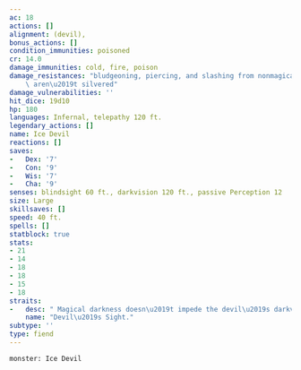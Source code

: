 ```yaml
---
ac: 18
actions: []
alignment: (devil),
bonus_actions: []
condition_immunities: poisoned
cr: 14.0
damage_immunities: cold, fire, poison
damage_resistances: "bludgeoning, piercing, and slashing from nonmagical attacks that\
    \ aren\u2019t silvered"
damage_vulnerabilities: ''
hit_dice: 19d10
hp: 180
languages: Infernal, telepathy 120 ft.
legendary_actions: []
name: Ice Devil
reactions: []
saves:
-   Dex: '7'
-   Con: '9'
-   Wis: '7'
-   Cha: '9'
senses: blindsight 60 ft., darkvision 120 ft., passive Perception 12
size: Large
skillsaves: []
speed: 40 ft.
spells: []
statblock: true
stats:
- 21
- 14
- 18
- 18
- 15
- 18
straits:
-   desc: " Magical darkness doesn\u2019t impede the devil\u2019s darkvision."
    name: "Devil\u2019s Sight."
subtype: ''
type: fiend
---
```

```statblock
monster: Ice Devil
```